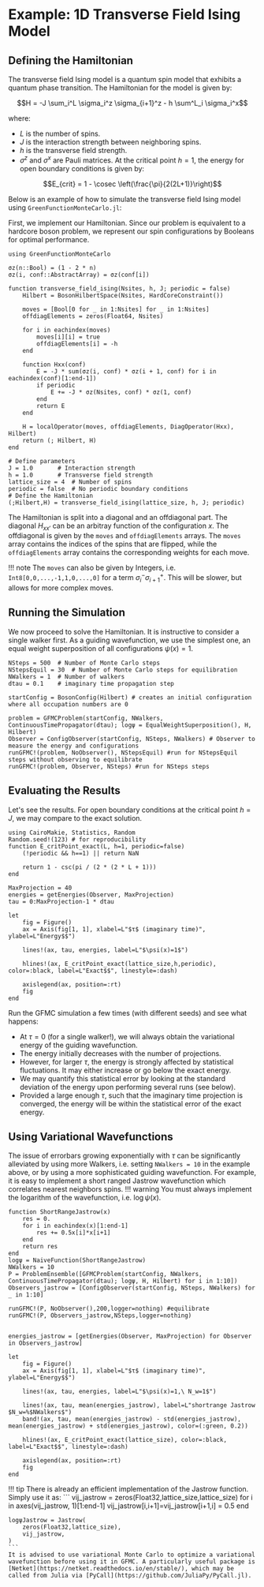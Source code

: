 # Example: 1D Transverse Field Ising Model

## Defining the Hamiltonian
The transverse field Ising model is a quantum spin model that exhibits a quantum phase transition. The Hamiltonian for the model is given by:
```math
H = -J \sum_i^L \sigma_i^z \sigma_{i+1}^z - h \sum^L_i \sigma_i^x
```

where:
-  $L$ is the number of spins.
-  $J$ is the interaction strength between neighboring spins.
-  $h$ is the transverse field strength.
-  $\sigma^z$ and $\sigma^x$ are Pauli matrices.
At the critical point $h=1$, the energy for open boundary conditions is given by:
```math
E_{crit} = 1 - \cosec \left(\frac{\pi}{2(2L+1)}\right)
```
Below is an example of how to simulate the transverse field Ising model using `GreenFunctionMonteCarlo.jl`:

First, we implement our Hamiltonian. Since our problem is equivalent to a hardcore boson problem, we represent our spin configurations by Booleans for optimal performance.
```@example TFI
using GreenFunctionMonteCarlo

σz(n::Bool) = (1 - 2 * n)
σz(i, conf::AbstractArray) = σz(conf[i])

function transverse_field_ising(Nsites, h, J; periodic = false)
    Hilbert = BosonHilbertSpace(Nsites, HardCoreConstraint())

    moves = [Bool[0 for _ in 1:Nsites] for _ in 1:Nsites]
    offdiagElements = zeros(Float64, Nsites)

    for i in eachindex(moves)
        moves[i][i] = true
        offdiagElements[i] = -h
    end

    function Hxx(conf)
        E = -J * sum(σz(i, conf) * σz(i + 1, conf) for i in eachindex(conf)[1:end-1])
        if periodic
            E += -J * σz(Nsites, conf) * σz(1, conf)
        end
        return E
    end

    H = localOperator(moves, offdiagElements, DiagOperator(Hxx), Hilbert)
    return (; Hilbert, H)
end

# Define parameters
J = 1.0       # Interaction strength
h = 1.0       # Transverse field strength
lattice_size = 4  # Number of spins
periodic = false  # No periodic boundary conditions
# Define the Hamiltonian
(;Hilbert,H) = transverse_field_ising(lattice_size, h, J; periodic)
```
The Hamiltonian is split into a diagonal and an offdiagonal part. The diagonal $H_{xx\prime}$ can be an arbitray function of the configuration $x$. The offdiagonal is given by the `moves` and `offdiagElements` arrays. The `moves` array contains the indices of the spins that are flipped, while the `offdiagElements` array contains the corresponding weights for each move.

!!! note
    The `moves` can also be given by Integers, i.e. `Int8[0,0,...,-1,1,0,...,0]` for a term $\sigma_i^- \sigma_{i+1}^+$. This will be slower, but allows for more complex moves.

## Running the Simulation

We now proceed to solve the Hamiltonian. It is instructive to consider a single walker first. As a guiding wavefunction, we use the simplest one, an equal weight superposition of all configurations $\psi(x) =1$.

```@example TFI
NSteps = 500  # Number of Monte Carlo steps
NStepsEquil = 30  # Number of Monte Carlo steps for equilibration
NWalkers = 1  # Number of walkers
dtau = 0.1    # imaginary time propagation step

startConfig = BosonConfig(Hilbert) # creates an initial configuration where all occupation numbers are 0

problem = GFMCProblem(startConfig, NWalkers, ContinuousTimePropagator(dtau); logψ = EqualWeightSuperposition(), H, Hilbert)
Observer = ConfigObserver(startConfig, NSteps, NWalkers) # Observer to measure the energy and configurations 
runGFMC!(problem, NoObserver(), NStepsEquil) #run for NStepsEquil steps without observing to equilibrate
runGFMC!(problem, Observer, NSteps) #run for NSteps steps
```
## Evaluating the Results
Let's see the results. For open boundary conditions at the critical point $h=J$, we may compare to the exact solution. 
```@example TFI
using CairoMakie, Statistics, Random
Random.seed!(123) # for reproducibility
function E_critPoint_exact(L, h=1, periodic=false)
    (!periodic && h==1) || return NaN 
    
    return 1 - csc(pi / (2 * (2 * L + 1)))
end

MaxProjection = 40
energies = getEnergies(Observer, MaxProjection) 
tau = 0:MaxProjection-1 * dtau

let 
    fig = Figure()
    ax = Axis(fig[1, 1], xlabel=L"$τ$ (imaginary time)", ylabel=L"Energy$$")

    lines!(ax, tau, energies, label=L"$\psi(x)=1$")

    hlines!(ax, E_critPoint_exact(lattice_size,h,periodic), color=:black, label=L"Exact$$", linestyle=:dash)

    axislegend(ax, position=:rt)
    fig
end
```
Run the GFMC simulation a few times (with different seeds) and see what happens:
- At $\tau=0$ (for a single walker!), we will always obtain the variational energy of the guiding wavefunction.
- The energy initially decreases with the number of projections.
- However, for larger $\tau$, the energy is strongly affected by statistical fluctuations. It may either increase or go below the exact energy.
- We may quantify this statistical error by looking at the standard deviation of the energy upon performing several runs (see below).
- Provided a large enough $\tau$, such that the imaginary time projection is converged, the energy will be within the statistical error of the exact energy.

## Using Variational Wavefunctions

The issue of errorbars growing exponentially with $\tau$ can be significantly alleviated by using more Walkers, i.e. setting `NWalkers = 10` in the example above, or by using a more sophisticated guiding wavefunction. For example, it is easy to implement a short ranged Jastrow wavefunction which correlates nearest neighbors spins.
!!! warning
    You must always implement the logarithm of the wavefunction, i.e. $\log \psi(x)$.

```@example TFI
function ShortRangeJastrow(x)
    res = 0.
    for i in eachindex(x)[1:end-1]
        res += 0.5x[i]*x[i+1]
    end
    return res
end
logψ = NaiveFunction(ShortRangeJastrow)
NWalkers = 10
P = ProblemEnsemble([GFMCProblem(startConfig, NWalkers, ContinuousTimePropagator(dtau); logψ, H, Hilbert) for i in 1:10])
Observers_jastrow = [ConfigObserver(startConfig, NSteps, NWalkers) for _ in 1:10]

runGFMC!(P, NoObserver(),200,logger=nothing) #equilibrate
runGFMC!(P, Observers_jastrow,NSteps,logger=nothing)


energies_jastrow = [getEnergies(Observer, MaxProjection) for Observer in Observers_jastrow]

let
    fig = Figure()
    ax = Axis(fig[1, 1], xlabel=L"$τ$ (imaginary time)", ylabel=L"Energy$$")

    lines!(ax, tau, energies, label=L"$\psi(x)=1,\ N_w=1$")

    lines!(ax, tau, mean(energies_jastrow), label=L"shortrange Jastrow $N_w=%$NWalkers$")
    band!(ax, tau, mean(energies_jastrow) - std(energies_jastrow), mean(energies_jastrow) + std(energies_jastrow), color=(:green, 0.2))

    hlines!(ax, E_critPoint_exact(lattice_size), color=:black, label=L"Exact$$", linestyle=:dash)

    axislegend(ax, position=:rt)
    fig
end
```
!!! tip
    There is already an efficient implementation of the Jastrow function. Simply use it as:
    ```
    vij_jastrow = zeros(Float32,lattice_size,lattice_size)
    for i in axes(vij_jastrow, 1)[1:end-1]
        vij_jastrow[i,i+1]=vij_jastrow[i+1,i] = 0.5
    end

    logψJastrow = Jastrow(
        zeros(Float32,lattice_size),
        vij_jastrow,
    )
    ```
    It is advised to use variational Monte Carlo to optimize a variational wavefunction before using it in GFMC. A particularly useful package is [Netket](https://netket.readthedocs.io/en/stable/), which may be called from Julia via [PyCall](https://github.com/JuliaPy/PyCall.jl).